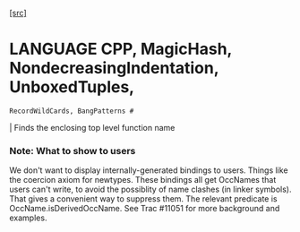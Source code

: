 [[src]](https://github.com/ghc/ghc/tree/master/compiler/main/InteractiveEval.hs)
# LANGUAGE CPP, MagicHash, NondecreasingIndentation, UnboxedTuples,
    RecordWildCards, BangPatterns #

 | Finds the enclosing top level function name 

### Note: What to show to users

We don't want to display internally-generated bindings to users.
Things like the coercion axiom for newtypes. These bindings all get
OccNames that users can't write, to avoid the possiblity of name
clashes (in linker symbols).  That gives a convenient way to suppress
them. The relevant predicate is OccName.isDerivedOccName.
See Trac #11051 for more background and examples.
